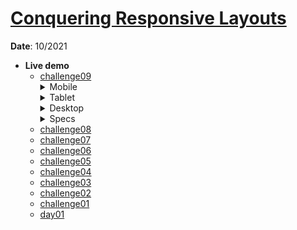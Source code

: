 <h1><a href="https://courses.kevinpowell.co/conquering-responsive-layouts/" target="_blank">Conquering Responsive Layouts</a></h1>
<p><strong>Date</strong>: 10/2021</p>
<ul>
  <li><strong>Live demo</strong>
    <ul>     
      <li><a href="https://khalilagazal.github.io/playground/kevin-powell/responsive/challenge09/" target="_blank">challenge09</a>
        <details>
          <summary>Mobile</summary>
          <img src="https://github.com/khalilagazal/playground/blob/main/kevin-powell/responsive/challenge09/layout/mobile.jpg" alt="Webpage screenshot">
        </details> 
        <details>
          <summary>Tablet</summary>
          <img src="https://github.com/khalilagazal/playground/blob/main/kevin-powell/responsive/challenge09/layout/tablet.jpg" alt="Webpage screenshot">
        </details>
        <details>
          <summary>Desktop</summary>
          <img src="https://github.com/khalilagazal/playground/blob/main/kevin-powell/responsive/challenge09/layout/desktop.jpg" alt="Webpage screenshot">
        </details>    
        <details>
          <summary>Specs</summary>
          <img src="https://github.com/khalilagazal/playground/blob/main/kevin-powell/responsive/challenge09/layout/specs.jpg" alt="Webpage screenshot">
        </details>
      </li>
      <li><a href="https://khalilagazal.github.io/playground/kevin-powell/responsive/challenge08/" target="_blank">challenge08</a></li>
      <li><a href="https://khalilagazal.github.io/playground/kevin-powell/responsive/challenge07/" target="_blank">challenge07</a></li>
      <li><a href="https://khalilagazal.github.io/playground/kevin-powell/responsive/challenge06/" target="_blank">challenge06</a></li>
      <li><a href="https://khalilagazal.github.io/playground/kevin-powell/responsive/challenge05/" target="_blank">challenge05</a></li>
      <li><a href="https://khalilagazal.github.io/playground/kevin-powell/responsive/challenge04/" target="_blank">challenge04</a></li>
      <li><a href="https://khalilagazal.github.io/playground/kevin-powell/responsive/challenge03/" target="_blank">challenge03</a></li>
      <li><a href="https://khalilagazal.github.io/playground/kevin-powell/responsive/challenge02/" target="_blank">challenge02</a></li>
      <li><a href="https://khalilagazal.github.io/playground/kevin-powell/responsive/challenge01/" target="_blank">challenge01</a></li>
      <li><a href="https://khalilagazal.github.io/playground/kevin-powell/responsive/day01/" target="_blank">day01</a></li>
    </ul>
  </li>
</ul>
